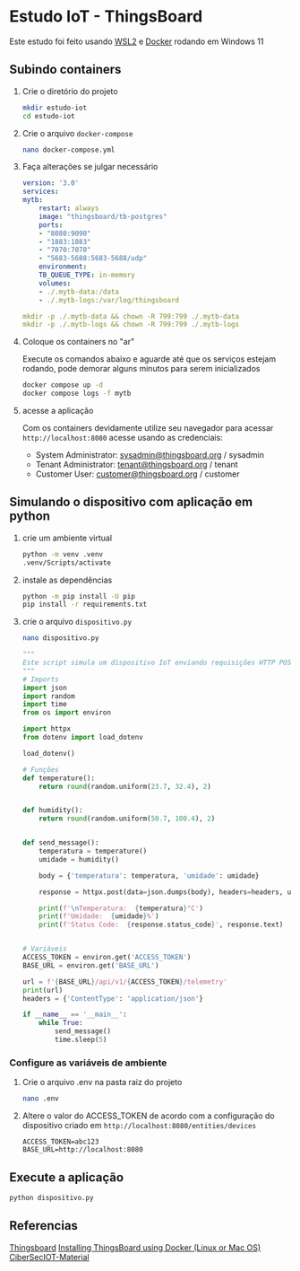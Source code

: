 # Estudo IoT - ThingsBoard

Este estudo foi feito usando [WSL2](https://learn.microsoft.com/pt-br/windows/wsl/install) e [Docker](https://www.docker.com/) rodando em Windows 11

## Subindo containers

1. Crie o diretório do projeto

    ```sh
    mkdir estudo-iot
    cd estudo-iot
    ```

2. Crie o arquivo `docker-compose`

    ```sh
    nano docker-compose.yml
    ```

3. Faça alterações se julgar necessário

    ```yaml
    version: '3.0'
    services:
    mytb:
        restart: always
        image: "thingsboard/tb-postgres"
        ports:
        - "8080:9090"
        - "1883:1883"
        - "7070:7070"
        - "5683-5688:5683-5688/udp"
        environment:
        TB_QUEUE_TYPE: in-memory
        volumes:
        - ./.mytb-data:/data
        - ./.mytb-logs:/var/log/thingsboard

    mkdir -p ./.mytb-data && chown -R 799:799 ./.mytb-data
    mkdir -p ./.mytb-logs && chown -R 799:799 ./.mytb-logs
    ```

4. Coloque os containers no "ar"

    Execute os comandos abaixo e aguarde até que os serviços estejam rodando, pode demorar alguns minutos para serem inicializados

    ```sh
    docker compose up -d
    docker compose logs -f mytb
    ```

5. acesse a aplicação

    Com os containers devidamente utilize seu navegador para acessar `http://localhost:8080`
    acesse usando as credenciais:
    - System Administrator: <sysadmin@thingsboard.org> / sysadmin
    - Tenant Administrator: <tenant@thingsboard.org> / tenant
    - Customer User: <customer@thingsboard.org> / customer

## Simulando o dispositivo com aplicação em python

1. crie um ambiente virtual

    ```sh
    python -m venv .venv
    .venv/Scripts/activate
    ```

2. instale as dependências

    ```sh
    python -m pip install -U pip
    pip install -r requirements.txt
    ```

3. crie o arquivo `dispositivo.py`

    ```sh
    nano dispositivo.py
    ```

    ```py
    """
    Este script simula um dispositivo IoT enviando requisições HTTP POST para aplicação ThingsBoard
    """
    # Imports
    import json
    import random
    import time
    from os import environ

    import httpx
    from dotenv import load_dotenv

    load_dotenv()

    # Funções
    def temperature():
        return round(random.uniform(23.7, 32.4), 2)


    def humidity():
        return round(random.uniform(50.7, 100.4), 2)


    def send_message():
        temperatura = temperature()
        umidade = humidity()

        body = {'temperatura': temperatura, 'umidade': umidade}

        response = httpx.post(data=json.dumps(body), headers=headers, url=url)

        print(f'\nTemperatura:  {temperatura}°C')
        print(f'Umidade:  {umidade}%')
        print(f'Status Code:  {response.status_code}', response.text)


    # Variáveis
    ACCESS_TOKEN = environ.get('ACCESS_TOKEN')
    BASE_URL = environ.get('BASE_URL')

    url = f'{BASE_URL}/api/v1/{ACCESS_TOKEN}/telemetry'
    print(url)
    headers = {'ContentType': 'application/json'}

    if __name__ == '__main__':
        while True:
            send_message()
            time.sleep(5)

    ```

### Configure as variáveis de ambiente

1. Crie o arquivo .env na pasta raiz do projeto

    ```sh
    nano .env
    ```

2. Altere o valor do ACCESS_TOKEN de acordo com a configuração do dispositivo criado em `http://localhost:8080/entities/devices`

    ```.env
    ACCESS_TOKEN=abc123
    BASE_URL=http://localhost:8080
    ```

## Execute a aplicação

```sh
python dispositivo.py
```

## Referencias

[Thingsboard](https://thingsboard.io/)
[Installing ThingsBoard using Docker (Linux or Mac OS)](https://thingsboard.io/docs/user-guide/install/docker/?ubuntuThingsboardQueue=inmemory)
[CiberSecIOT-Material](https://ensinoiptbr-my.sharepoint.com/personal/lavanco_ipt_br/_layouts/15/onedrive.aspx?id=%2Fpersonal%2Flavanco%5Fipt%5Fbr%2FDocuments%2FAulas%2FSeguran%C3%A7a%20em%20IoT%2FCiberSecIoT%2DMaterial&ga=1)
